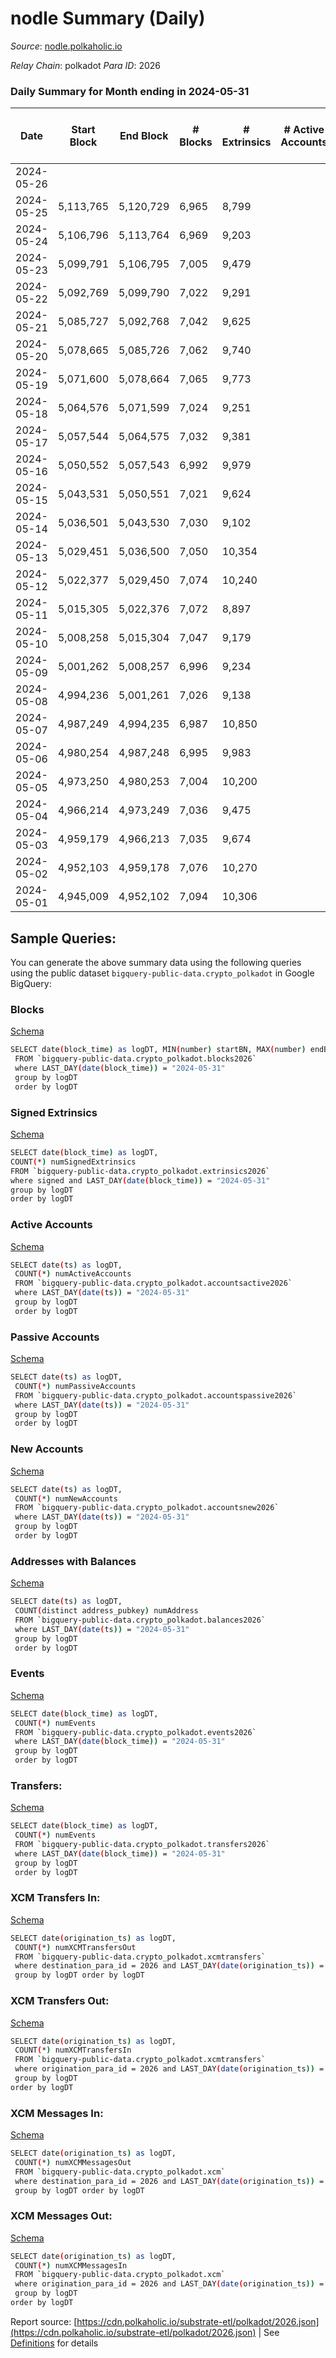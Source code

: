 # nodle Summary (Daily)

_Source_: [nodle.polkaholic.io](https://nodle.polkaholic.io)

*Relay Chain*: polkadot
*Para ID*: 2026



### Daily Summary for Month ending in 2024-05-31


| Date    | Start Block | End Block | # Blocks | # Extrinsics | # Active Accounts | # Passive Accounts | # New Accounts | # Addresses | # Events  | # Transfers ($USD) | # XCM Transfers In ($USD) | # XCM Transfers Out ($USD) | # XCM In | # XCM Out | Issues |
|---------|-------------|-----------|----------|--------------|-------------------|--------------------|----------------|-------------|-----------|--------------------|---------------------------|----------------------------|----------|-----------|--------|
| 2024-05-26 |  |  |  |  |  |  |  |  |  |   |   |   |  |  |  |
| 2024-05-25 | 5,113,765 | 5,120,729 | 6,965 | 8,799 |  |  |  | 1,169,752 | 399,983 | 327,132  |   |   |  |  |  |
| 2024-05-24 | 5,106,796 | 5,113,764 | 6,969 | 9,203 |  |  |  | 1,167,875 | 397,481 | 320,652 ($0.02) |   |   |  |  |  |
| 2024-05-23 | 5,099,791 | 5,106,795 | 7,005 | 9,479 |  |  |  | 1,165,724 | 415,540 | 337,614 ($0.32) |   |   |  |  |  |
| 2024-05-22 | 5,092,769 | 5,099,790 | 7,022 | 9,291 |  |  |  | 1,163,300 | 412,185 | 334,614 ($3.52) |   |   |  |  |  |
| 2024-05-21 | 5,085,727 | 5,092,768 | 7,042 | 9,625 |  |  |  | 1,160,594 | 419,149 | 338,122 ($26.20) |   |   |  |  |  |
| 2024-05-20 | 5,078,665 | 5,085,726 | 7,062 | 9,740 |  |  |  | 1,157,152 | 418,560 | 339,406 ($0.41) |   |   |  |  |  |
| 2024-05-19 | 5,071,600 | 5,078,664 | 7,065 | 9,773 |  |  |  | 1,155,100 | 417,399 | 337,146  |   |   |  |  |  |
| 2024-05-18 | 5,064,576 | 5,071,599 | 7,024 | 9,251 |  |  |  | 1,152,790 | 419,322 | 340,129  |   |   |  |  |  |
| 2024-05-17 | 5,057,544 | 5,064,575 | 7,032 | 9,381 |  |  |  | 1,150,281 | 419,101 | 341,464  |   |   |  |  |  |
| 2024-05-16 | 5,050,552 | 5,057,543 | 6,992 | 9,979 |  |  |  | 1,148,153 | 410,679 | 330,325  |   |   |  |  |  |
| 2024-05-15 | 5,043,531 | 5,050,551 | 7,021 | 9,624 |  |  |  | 1,146,288 | 410,758 | 332,958 ($604.73) |   |   |  |  |  |
| 2024-05-14 | 5,036,501 | 5,043,530 | 7,030 | 9,102 |  |  |  | 1,144,463 | 408,081 | 333,174  |   |   |  |  |  |
| 2024-05-13 | 5,029,451 | 5,036,500 | 7,050 | 10,354 |  |  |  | 1,142,268 | 419,711 | 333,487  |   |   |  |  |  |
| 2024-05-12 | 5,022,377 | 5,029,450 | 7,074 | 10,240 |  |  |  | 1,139,016 | 403,325 | 319,122  |   |   |  |  |  |
| 2024-05-11 | 5,015,305 | 5,022,376 | 7,072 | 8,897 |  |  |  | 1,137,045 | 389,592 | 315,154  |   |   |  |  |  |
| 2024-05-10 | 5,008,258 | 5,015,304 | 7,047 | 9,179 |  |  |  | 1,135,006 | 397,258 | 320,859  |   |   |  |  |  |
| 2024-05-09 | 5,001,262 | 5,008,257 | 6,996 | 9,234 |  |  |  | 1,132,919 | 396,628 | 321,503 ($36.32) |   |   |  |  |  |
| 2024-05-08 | 4,994,236 | 5,001,261 | 7,026 | 9,138 |  |  |  | 1,131,236 | 397,440 | 322,653  |   |   |  |  |  |
| 2024-05-07 | 4,987,249 | 4,994,235 | 6,987 | 10,850 |  |  |  | 1,129,641 | 411,802 | 322,304  |   |   |  |  |  |
| 2024-05-06 | 4,980,254 | 4,987,248 | 6,995 | 9,983 |  |  |  | 1,128,245 | 401,654 | 321,004  |   |   |  |  |  |
| 2024-05-05 | 4,973,250 | 4,980,253 | 7,004 | 10,200 |  |  |  | 1,126,153 | 394,755 | 312,483  |   |   |  |  |  |
| 2024-05-04 | 4,966,214 | 4,973,249 | 7,036 | 9,475 |  |  |  | 1,124,371 | 391,744 | 312,973  |   |   |  |  |  |
| 2024-05-03 | 4,959,179 | 4,966,213 | 7,035 | 9,674 |  |  |  | 1,122,110 | 394,413 | 315,324  |   |   |  |  |  |
| 2024-05-02 | 4,952,103 | 4,959,178 | 7,076 | 10,270 |  |  |  | 1,120,188 | 403,130 | 319,803  |   |   |  |  |  |
| 2024-05-01 | 4,945,009 | 4,952,102 | 7,094 | 10,306 |  |  |  | 1,117,845 | 401,513 | 316,795 ($353.45) |   |   |  |  |  |

## Sample Queries:
You can generate the above summary data using the following queries using the public dataset `bigquery-public-data.crypto_polkadot` in Google BigQuery:


### Blocks 

[Schema](https://github.com/colorfulnotion/substrate-etl/blob/main/schema/blocks.json)

```bash
SELECT date(block_time) as logDT, MIN(number) startBN, MAX(number) endBN, COUNT(*) numBlocks 
 FROM `bigquery-public-data.crypto_polkadot.blocks2026`  
 where LAST_DAY(date(block_time)) = "2024-05-31" 
 group by logDT 
 order by logDT
```

### Signed Extrinsics 

[Schema](https://github.com/colorfulnotion/substrate-etl/blob/main/schema/extrinsics.json)

```bash
SELECT date(block_time) as logDT, 
COUNT(*) numSignedExtrinsics 
FROM `bigquery-public-data.crypto_polkadot.extrinsics2026`  
where signed and LAST_DAY(date(block_time)) = "2024-05-31" 
group by logDT 
order by logDT
```

### Active Accounts 

[Schema](https://github.com/colorfulnotion/substrate-etl/blob/main/schema/accountsactive.json)

```bash
SELECT date(ts) as logDT, 
 COUNT(*) numActiveAccounts 
 FROM `bigquery-public-data.crypto_polkadot.accountsactive2026` 
 where LAST_DAY(date(ts)) = "2024-05-31" 
 group by logDT 
 order by logDT
```

### Passive Accounts 

[Schema](https://github.com/colorfulnotion/substrate-etl/blob/main/schema/accountspassive.json)

```bash
SELECT date(ts) as logDT, 
 COUNT(*) numPassiveAccounts 
 FROM `bigquery-public-data.crypto_polkadot.accountspassive2026` 
 where LAST_DAY(date(ts)) = "2024-05-31" 
 group by logDT 
 order by logDT
```

### New Accounts 

[Schema](https://github.com/colorfulnotion/substrate-etl/blob/main/schema/accountsnew.json)

```bash
SELECT date(ts) as logDT, 
 COUNT(*) numNewAccounts 
 FROM `bigquery-public-data.crypto_polkadot.accountsnew2026` 
 where LAST_DAY(date(ts)) = "2024-05-31" 
 group by logDT
 order by logDT
```

### Addresses with Balances 

[Schema](https://github.com/colorfulnotion/substrate-etl/blob/main/schema/balances.json)

```bash
SELECT date(ts) as logDT,
 COUNT(distinct address_pubkey) numAddress 
 FROM `bigquery-public-data.crypto_polkadot.balances2026` 
 where LAST_DAY(date(ts)) = "2024-05-31" 
 group by logDT 
 order by logDT
```

### Events 

[Schema](https://github.com/colorfulnotion/substrate-etl/blob/main/schema/events.json)

```bash
SELECT date(block_time) as logDT, 
 COUNT(*) numEvents 
 FROM `bigquery-public-data.crypto_polkadot.events2026` 
 where LAST_DAY(date(block_time)) = "2024-05-31" 
 group by logDT 
 order by logDT
```

### Transfers:

[Schema](https://github.com/colorfulnotion/substrate-etl/blob/main/schema/transfers.json)

```bash
SELECT date(block_time) as logDT, 
 COUNT(*) numEvents 
 FROM `bigquery-public-data.crypto_polkadot.transfers2026` 
 where LAST_DAY(date(block_time)) = "2024-05-31" 
 group by logDT 
 order by logDT
```

### XCM Transfers In: 

[Schema](https://github.com/colorfulnotion/substrate-etl/blob/main/schema/xcmtransfers.json)

```bash
SELECT date(origination_ts) as logDT, 
 COUNT(*) numXCMTransfersOut 
 FROM `bigquery-public-data.crypto_polkadot.xcmtransfers` 
 where destination_para_id = 2026 and LAST_DAY(date(origination_ts)) = "2024-05-31" 
 group by logDT order by logDT
```

### XCM Transfers Out: 

[Schema](https://github.com/colorfulnotion/substrate-etl/blob/main/schema/xcmtransfers.json)

```bash
SELECT date(origination_ts) as logDT, 
 COUNT(*) numXCMTransfersIn 
 FROM `bigquery-public-data.crypto_polkadot.xcmtransfers` 
 where origination_para_id = 2026 and LAST_DAY(date(origination_ts)) = "2024-05-31" 
 group by logDT 
order by logDT
```

### XCM Messages In: 

[Schema](https://github.com/colorfulnotion/substrate-etl/blob/main/schema/xcm.json)

```bash
SELECT date(origination_ts) as logDT, 
 COUNT(*) numXCMMessagesOut 
 FROM `bigquery-public-data.crypto_polkadot.xcm` 
 where destination_para_id = 2026 and LAST_DAY(date(origination_ts)) = "2024-05-31" 
 group by logDT order by logDT
```

### XCM Messages Out: 

[Schema](https://github.com/colorfulnotion/substrate-etl/blob/main/schema/xcm.json)

```bash
SELECT date(origination_ts) as logDT, 
 COUNT(*) numXCMMessagesIn 
 FROM `bigquery-public-data.crypto_polkadot.xcm` 
 where origination_para_id = 2026 and LAST_DAY(date(origination_ts)) = "2024-05-31" 
 group by logDT 
order by logDT
```


Report source: [https://cdn.polkaholic.io/substrate-etl/polkadot/2026.json](https://cdn.polkaholic.io/substrate-etl/polkadot/2026.json) | See [Definitions](/DEFINITIONS.md) for details
